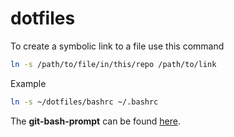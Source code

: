 # dotfiles

To create a symbolic link to a file use this command

``` bash
ln -s /path/to/file/in/this/repo /path/to/link
```
Example
``` bash
ln -s ~/dotfiles/bashrc ~/.bashrc
```

The **git-bash-prompt** can be found [here](https://github.com/magicmonty/bash-git-prompt).
